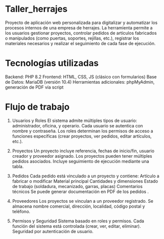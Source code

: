# Taller_herrajes
Proyecto de aplicación web personalizada para digitalizar y automatizar los procesos internos de una empresa de herrajes. La herramienta permite a los usuarios gestionar proyectos, controlar pedidos de artículos fabricados o manipulados (como puertas, soportes, rejillas, etc.), registrar los materiales necesarios y realizar el seguimiento de cada fase de ejecución.

# Tecnologías utilizadas

Backend: PHP 8.2
Frontend: HTML, CSS, JS (clásico con formularios)
Base de Datos: MariaDB (versión 10.4)
Herramientas adicionales: phpMyAdmin, generación de PDF vía script

# Flujo de trabajo

1. Usuarios y Roles
  El sistema admite múltiples tipos de usuario: administrador, oficina, y operario.
  Cada usuario se autentica con nombre y contraseña.
  Los roles determinan los permisos de acceso a funciones específicas (crear proyectos, ver pedidos, editar artículos, etc.).

2. Proyectos
  Un proyecto incluye referencia, fechas de inicio/fin, usuario creador y proveedor asignado.
  Los proyectos pueden tener múltiples pedidos asociados.
  Incluye seguimiento de ejecución mediante una tabla.

3. Pedidos
  Cada pedido está vinculado a un proyecto y contiene:
  Artículo a fabricar o modificar
  Material principal
  Cantidades y dimensiones 
  Estado de trabajo (soldadura, mecanizado, garras, placas)
  Comentarios técnicos
  Se puede generar documentación en PDF de los pedidos .

4. Proveedores
  Los proyectos se vinculan a un proveedor registrado.
  Se almacena nombre comercial, dirección, localidad, código postal y teléfono.

5. Permisos y Seguridad
  Sistema basado en roles y permisos.
  Cada función del sistema está controlada (crear, ver, editar, eliminar).
  Seguridad por autenticación de usuario.
